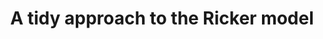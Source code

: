 ---
layout: manual-post
redirect_url: https://mcmaurer.github.io/manual_posts/2021-07-03-ricker_chaos.html
title: A tidy approach to the Ricker model
excerpt: Using the tidyverse to organize population simulation models
read_time: false
---